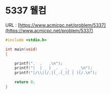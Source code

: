 # 5337 웰컴

URL : [https://www.acmicpc.net/problem/5337](https://www.acmicpc.net/problem/5337)

```c
#include <stdio.h>

int main(void)
{

    printf(".  .   .\n");
    printf("|  | _ | _. _ ._ _  _\n");
    printf("|/\\|(/.|(_.(_)[ | )(/.\n");

    return 0;
}
```